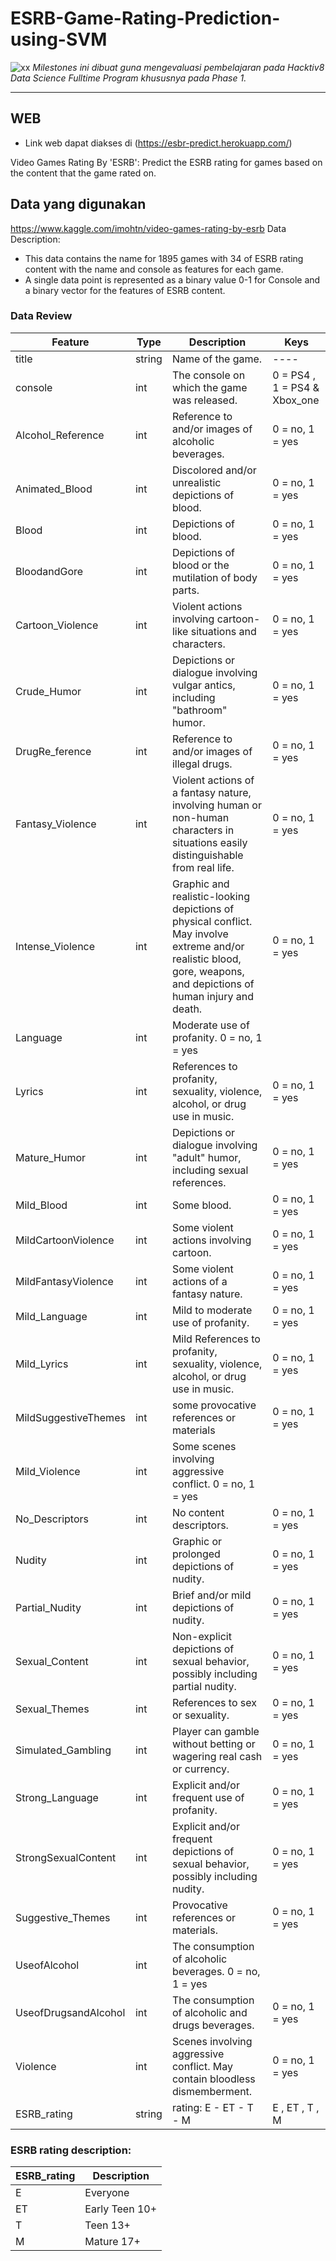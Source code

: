 # ESRB-Game-Rating-Prediction-using-SVM

![xx](https://github.com/H8-Assignments-Bay/p1---ftds006---m2-hafidzali04/blob/58ec0d540e85ec1c2b50119b74b930e3d9bbea18/Screenshot%202022-01-13%20204248.png)
_Milestones ini dibuat guna mengevaluasi pembelajaran pada Hacktiv8 Data Science Fulltime Program khususnya pada Phase 1._

---
## WEB

- Link web dapat diakses di (https://esbr-predict.herokuapp.com/)


Video Games Rating By 'ESRB':
Predict the ESRB rating for games based on the content that the game rated on.
## Data yang digunakan
https://www.kaggle.com/imohtn/video-games-rating-by-esrb
Data Description:

* This data contains the name for 1895 games with 34 of ESRB rating content with the name and console as features for each game.
* A single data point is represented as a binary value 0-1 for Console and a binary vector for the features of ESRB content.
### Data Review

|Feature |Type |Description |Keys|
|--- |--- |--- |--- |
title	| string |Name of the game.|----|
console |	int	| The console on which the game was released. |	0 = PS4 , 1 = PS4 & Xbox_one|
Alcohol_Reference |	int |	Reference to and/or images of alcoholic beverages.|	0 = no, 1 = yes|
Animated_Blood |	int |	Discolored and/or unrealistic depictions of blood.|	0 = no, 1 = yes|
Blood	| int |	Depictions of blood.	| 0 = no, 1 = yes|
BloodandGore |	int |	Depictions of blood or the mutilation of body parts.|	 0 = no, 1 = yes|
Cartoon_Violence |	int |	Violent actions involving cartoon-like situations and characters. |	0 = no, 1 = yes|
Crude_Humor |	int |	Depictions or dialogue involving vulgar antics, including "bathroom" humor.| 	0 = no, 1 = yes|
DrugRe_ference |	int	| Reference to and/or images of illegal drugs. |	0 = no, 1 = yes
Fantasy_Violence|	int|	Violent actions of a fantasy nature, involving human or non-human characters in situations easily distinguishable from real life.|	0 = no, 1 = yes
Intense_Violence |	int |	Graphic and realistic-looking depictions of physical conflict. May involve extreme and/or realistic blood, gore, weapons, and depictions of human injury and death. |	0 = no, 1 = yes
Language |	int |	Moderate use of profanity.	0 = no, 1 = yes
Lyrics |	int |	References to profanity, sexuality, violence, alcohol, or drug use in music.|	0 = no, 1 = yes
Mature_Humor	| int |	Depictions or dialogue involving "adult" humor, including sexual references.	|0 = no, 1 = yes
Mild_Blood	|int	|Some blood.|	0 = no, 1 = yes
MildCartoonViolence	|int|	Some violent actions involving cartoon.|	0 = no, 1 = yes
MildFantasyViolence	|int|	Some violent actions of a fantasy nature.|	0 = no, 1 = yes
Mild_Language	|int|	Mild to moderate use of profanity.	|0 = no, 1 = yes
Mild_Lyrics	|int|	Mild References to profanity, sexuality, violence, alcohol, or drug use in music.|	0 = no, 1 = yes
MildSuggestiveThemes	|int|	some provocative references or materials|	0 = no, 1 = yes
Mild_Violence	|int|	Some scenes involving aggressive conflict.	0 = no, 1 = yes
No_Descriptors	|int|	No content descriptors. |	0 = no, 1 = yes
Nudity	|int|	Graphic or prolonged depictions of nudity.|	0 = no, 1 = yes
Partial_Nudity |	int|	Brief and/or mild depictions of nudity.	|0 = no, 1 = yes
Sexual_Content	|int|	Non-explicit depictions of sexual behavior, possibly including partial nudity.|	0 = no, 1 = yes
Sexual_Themes	|int|	References to sex or sexuality.|	0 = no, 1 = yes
Simulated_Gambling	|int|	Player can gamble without betting or wagering real cash or currency.	|0 = no, 1 = yes
Strong_Language	|int|	Explicit and/or frequent use of profanity.|	0 = no, 1 = yes
StrongSexualContent	|int|	Explicit and/or frequent depictions of sexual behavior, possibly including nudity.|	0 = no, 1 = yes
Suggestive_Themes	|int|	Provocative references or materials.|	0 = no, 1 = yes
UseofAlcohol	|int|	The consumption of alcoholic beverages.	0 = no, 1 = yes
UseofDrugsandAlcohol |int|	The consumption of alcoholic and drugs beverages.	|0 = no, 1 = yes
Violence	|int|	Scenes involving aggressive conflict. May contain bloodless dismemberment.|	0 = no, 1 = yes
ESRB_rating	|string|	rating: E - ET - T - M |	 E , ET , T , M 

### ESRB rating description:

|ESRB_rating |	Description |
|---|---|
E	| Everyone|
ET	| Early Teen 10+|
T	| Teen 13+|
M	| Mature 17+|
